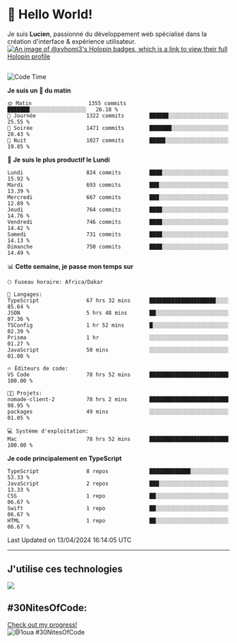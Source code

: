 # 👋 Hello World!

Je suis **Lucien**, passionné du développement web spécialisé dans la création d'interface & expérience utilisateur.
[![An image of @xyhomi3's Holopin badges, which is a link to view their full Holopin profile](https://holopin.me/xyhomi3)](https://holopin.io/@xyhomi3)

##

<!--START_SECTION:waka-->
![Code Time](http://img.shields.io/badge/Code%20Time-938%20hrs%2037%20mins-blue)

**Je suis un 🐤 du matin** 

```text
🌞 Matin                  1355 commits        ███████░░░░░░░░░░░░░░░░░░   26.18 % 
🌆 Journée                1322 commits        ██████░░░░░░░░░░░░░░░░░░░   25.55 % 
🌃 Soirée                 1471 commits        ███████░░░░░░░░░░░░░░░░░░   28.43 % 
🌙 Nuit                   1027 commits        █████░░░░░░░░░░░░░░░░░░░░   19.85 % 
```
📅 **Je suis le plus productif le Lundi** 

```text
Lundi                    824 commits         ████░░░░░░░░░░░░░░░░░░░░░   15.92 % 
Mardi                    693 commits         ███░░░░░░░░░░░░░░░░░░░░░░   13.39 % 
Mercredi                 667 commits         ███░░░░░░░░░░░░░░░░░░░░░░   12.89 % 
Jeudi                    764 commits         ████░░░░░░░░░░░░░░░░░░░░░   14.76 % 
Vendredi                 746 commits         ████░░░░░░░░░░░░░░░░░░░░░   14.42 % 
Samedi                   731 commits         ████░░░░░░░░░░░░░░░░░░░░░   14.13 % 
Dimanche                 750 commits         ████░░░░░░░░░░░░░░░░░░░░░   14.49 % 
```


📊 **Cette semaine, je passe mon temps sur** 

```text
🕑︎ Fuseau horaire: Africa/Dakar

💬 Langages: 
TypeScript               67 hrs 32 mins      █████████████████████░░░░   85.64 % 
JSON                     5 hrs 48 mins       ██░░░░░░░░░░░░░░░░░░░░░░░   07.36 % 
TSConfig                 1 hr 52 mins        █░░░░░░░░░░░░░░░░░░░░░░░░   02.39 % 
Prisma                   1 hr                ░░░░░░░░░░░░░░░░░░░░░░░░░   01.27 % 
JavaScript               50 mins             ░░░░░░░░░░░░░░░░░░░░░░░░░   01.08 % 

🔥 Éditeurs de code: 
VS Code                  78 hrs 52 mins      █████████████████████████   100.00 % 

🐱‍💻 Projets: 
nomade-client-2          78 hrs 2 mins       █████████████████████████   98.95 % 
packages                 49 mins             ░░░░░░░░░░░░░░░░░░░░░░░░░   01.05 % 

💻 Système d'exploitation: 
Mac                      78 hrs 52 mins      █████████████████████████   100.00 % 
```

**Je code principalement en TypeScript** 

```text
TypeScript               8 repos             █████████████░░░░░░░░░░░░   53.33 % 
JavaScript               2 repos             ███░░░░░░░░░░░░░░░░░░░░░░   13.33 % 
CSS                      1 repo              ██░░░░░░░░░░░░░░░░░░░░░░░   06.67 % 
Swift                    1 repo              ██░░░░░░░░░░░░░░░░░░░░░░░   06.67 % 
HTML                     1 repo              ██░░░░░░░░░░░░░░░░░░░░░░░   06.67 % 
```




 Last Updated on 13/04/2024 16:14:05 UTC
<!--END_SECTION:waka-->
---

## J'utilise ces technologies

<p align="left">
  <a href="https://skillicons.dev">
    <img src="https://skillicons.dev/icons?i=ts,js,md,scss,tailwind,react,redux,docker,express,astro,vite,nextjs,vercel,figma,ableton" />
  </a>
</p>

## #30NitesOfCode:
  [Check out my progress!](https://www.codedex.io/@1oua/30-nites-of-code)  
  ![@1oua #30NitesOfCode](https://www.codedex.io/api/petStatus?user=1oua)

